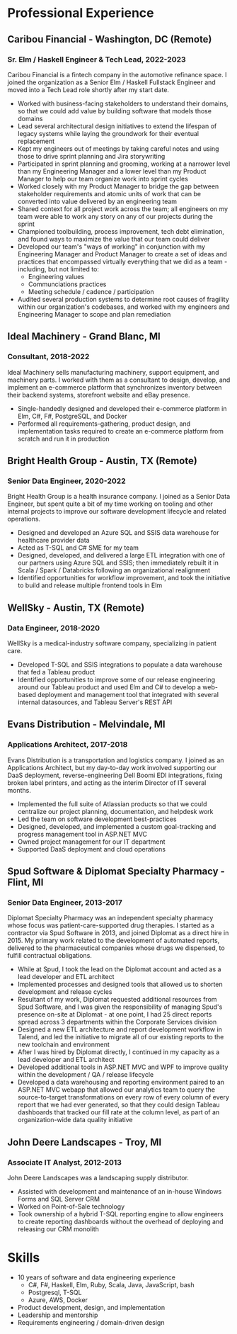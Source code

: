 # Professional Experience

## Caribou Financial - Washington, DC (Remote)
### Sr. Elm / Haskell Engineer & Tech Lead, 2022-2023

Caribou Financial is a fintech company in the automotive refinance space. I joined the organization as a Senior Elm / Haskell Fullstack Engineer and moved into a Tech Lead role shortly after my start date.

* Worked with business-facing stakeholders to understand their domains, so that we could add value by building software that models those domains
* Lead several architectural design initiatives to extend the lifespan of legacy systems while laying the groundwork for their eventual replacement
* Kept my engineers out of meetings by taking careful notes and using those to drive sprint planning and Jira storywriting
* Participated in sprint planning and grooming, working at a narrower level than my Engineering Manager and a lower level than my Product Manager to help our team organize work into sprint cycles
* Worked closely with my Product Manager to bridge the gap between stakeholder requirements and atomic units of work that can be converted into value delivered by an engineering team
* Shared context for all project work across the team; all engineers on my team were able to work any story on any of our projects during the sprint
* Championed toolbuilding, process improvement, tech debt elimination, and found ways to maximize the value that our team could deliver
* Developed our team's "ways of working" in conjunction with my Engineering Manager and Product Manager to create a set of ideas and practices that encompassed virtually everything that we did as a team - including, but not limited to:
    * Engineering values
    * Communciations practices
    * Meeting schedule / cadence / participation
* Audited several production systems to determine root causes of fragility within our organization's codebases, and worked with my engineers and Engineering Manager to scope and plan remediation

## Ideal Machinery - Grand Blanc, MI
### Consultant, 2018-2022

Ideal Machinery sells manufacturing machinery, support equipment, and machinery parts. I worked with them as a consultant to design, develop, and implement an e-commerce platform that synchronizes inventory between their backend systems, storefront website and eBay presence.

* Single-handedly designed and developed their e-commerce platform in Elm, C#, F#, PostgreSQL, and Docker
* Performed all requirements-gathering, product design, and implementation tasks required to create an e-commerce platform from scratch and run it in production

## Bright Health Group - Austin, TX (Remote)
### Senior Data Engineer, 2020-2022

Bright Health Group is a health insurance company. I joined as a Senior Data Engineer, but spent quite a bit of my time working on tooling and other internal projects to improve our software development lifecycle and related operations.

* Designed and developed an Azure SQL and SSIS data warehouse for healthcare provider data
* Acted as T-SQL and C# SME for my team
* Designed, developed, and delivered a large ETL integration with one of our partners using Azure SQL and SSIS; then immediately rebuilt it in Scala / Spark / Databricks following an organizational realignment
* Identified opportunities for workflow improvement, and took the initiative to build and release multiple frontend tools in Elm

## WellSky - Austin, TX (Remote)
### Data Engineer, 2018-2020

WellSky is a medical-industry software company, specializing in patient care.

* Developed T-SQL and SSIS integrations to populate a data warehouse that fed a Tableau product
* Identified opportunities to improve some of our release engineering around our Tableau product and used Elm and C# to develop a web-based deployment and management tool that integrated with several internal datasources, and Tableau Server's REST API

## Evans Distribution - Melvindale, MI
### Applications Architect, 2017-2018

Evans Distribution is a transportation and logistics company. I joined as an Applications Architect, but my day-to-day work involved supporting our DaaS deployment, reverse-engineering Dell Boomi EDI integrations, fixing broken label printers, and acting as the interim Director of IT several months.

* Implemented the full suite of Atlassian products so that we could centralize our project planning, documentation, and helpdesk work
* Led the team on software development best-practices
* Designed, developed, and implemented a custom goal-tracking and progress management tool in ASP.NET MVC
* Owned project management for our IT department
* Supported DaaS deployment and cloud operations

## Spud Software & Diplomat Specialty Pharmacy - Flint, MI
### Senior Data Engineer, 2013-2017

Diplomat Specialty Pharmacy was an independent specialty pharmacy whose focus was patient-care-supported drug therapies. I started as a contractor via Spud Software in 2013, and joined Diplomat as a direct hire in 2015. My primary work related to the development of automated reports, delivered to the pharmaceutical companies whose drugs we dispensed, to fulfill contractual obligations.

* While at Spud, I took the lead on the Diplomat account and acted as a lead developer and ETL architect
* Implemented processes and designed tools that allowed us to shorten development and release cycles
* Resultant of my work, Diplomat requested additional resources from Spud Software, and I was given the responsibility of managing Spud's presence on-site at Diplomat - at one point, I had 25 direct reports spread across 3 departments within the Corporate Services division
* Designed a new ETL architecture and report development workflow in Talend, and led the initiative to migrate all of our existing reports to the new toolchain and environment
* After I was hired by Diplomat directly, I continued in my capacity as a lead developer and ETL architect
* Developed additional tools in ASP.NET MVC and WPF to improve quality within the development / QA / release lifecycle
* Developed a data warehousing and reporting environment paired to an ASP.NET MVC webapp that allowed our analytics team to query the source-to-target transformations on every row of every column of every report that we had ever generated, so that they could design Tableau dashboards that tracked our fill rate at the column level, as part of an organization-wide data quality initiative

## John Deere Landscapes - Troy, MI
### Associate IT Analyst, 2012-2013

John Deere Landscapes was a landscaping supply distributor.

* Assisted with development and maintenance of an in-house Windows Forms and SQL Server CRM
* Worked on Point-of-Sale technology
* Took ownership of a hybrid T-SQL reporting engine to allow engineers to create reporting dashboards without the overhead of deploying and releasing our CRM monolith

# Skills

* 10 years of software and data engineering experience
    * C#, F#, Haskell, Elm, Ruby, Scala, Java, JavaScript, bash
    * Postgresql, T-SQL
    * Azure, AWS, Docker
* Product development, design, and implementation
* Leadership and mentorship
* Requirements engineering / domain-driven design

